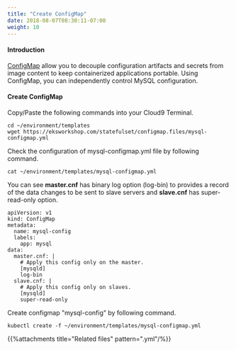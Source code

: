 ```yaml
---
title: "Create ConfigMap"
date: 2018-08-07T08:30:11-07:00
weight: 10
---
```


#### Introduction
[ConfigMap](https://kubernetes.io/docs/tasks/configure-pod-container/configure-pod-configmap/) allow you to decouple configuration artifacts and secrets from image content to keep containerized applications portable. Using ConfigMap, you can independently control MySQL configuration. 

#### Create ConfigMap
Copy/Paste the following commands into your Cloud9 Terminal.
```
cd ~/environment/templates
wget https://eksworkshop.com/statefulset/configmap.files/mysql-configmap.yml

```
Check the configuration of mysql-configmap.yml file by following command.
```
cat ~/environment/templates/mysql-configmap.yml
```
You can see **master.cnf** has binary log option (log-bin) to provides a record of the data changes to be sent to slave servers and **slave.cnf** has super-read-only option.
```
apiVersion: v1
kind: ConfigMap
metadata:
  name: mysql-config
  labels:
    app: mysql
data:
  master.cnf: |
    # Apply this config only on the master.
    [mysqld]
    log-bin
  slave.cnf: |
    # Apply this config only on slaves.
    [mysqld]
    super-read-only
```
Create configmap "mysql-config" by following command.
```
kubectl create -f ~/environment/templates/mysql-configmap.yml
```

{{%attachments title="Related files" pattern=".yml"/%}}
